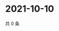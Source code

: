 # 2021-10-10

共 0 条

<!-- BEGIN -->
<!-- 最后更新时间 Sun Oct 10 2021 12:19:10 GMT+0800 (China Standard Time) -->

<!-- END -->
